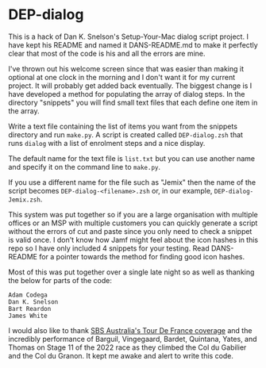 # DEP-dialog

This is a  hack of Dan K. Snelson's Setup-Your-Mac dialog script project. I have kept his README and named it DANS-README.md to make it perfectly clear that most of the code is his and all the errors are mine.

 I've thrown out his welcome screen  since that was easier than making it  optional at one clock in the morning and I don't want it for my current project. It will probably get added back eventually. The biggest change is I have  developed a method for populating the array of dialog steps. In the directory "snippets" you will find small text files that each define one item in the array. 
 
 Write a text file containing the list of items you want from the snippets directory and run  `make.py`.  A script is created called  `DEP-dialog.zsh` that runs `dialog` with a list of enrolment steps and a nice display.

The default name for the text file is `list.txt` but you can use another name and specify it on the command line to `make.py`.

If you use a different name for the file such as "Jemix" then the name of the script becomes `DEP-dialog-<filename>.zsh` or, in our example, `DEP-dialog-Jemix.zsh`.

This system was put together so if you are a large organisation with multiple offices or an MSP with multiple customers you can quickly generate a script without the errors of cut and paste since you only need to check a snippet is valid once. I don't know how Jamf might feel about the icon hashes in this repo so I have only included 4 snippets for your testing. Read DANS-README for a pointer towards the method for finding good icon hashes.

Most of this was put together over a single late night so as well as thanking the below for parts of the code:

```
Adam Codega
Dan K. Snelson
Bart Reardon
James White
```

I would also like to thank [SBS Australia's
Tour De France coverage](https://www.sbs.com.au/sport/tour-de-france) and the
 incredibly performance of Barguil, Vingegaard, Bardet, Quintana, Yates, and 
 Thomas on Stage 11 of the 2022 race as they climbed the Col du Gabilier and 
 the Col du Granon. It kept me awake and alert to write this code.
